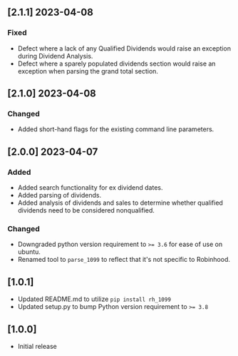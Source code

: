 
## [2.1.1] 2023-04-08
### Fixed
- Defect where a lack of any Qualified Dividends would raise an exception during Dividend Analysis.
- Defect where a sparely populated dividends section would raise an exception when parsing the grand total section.

## [2.1.0] 2023-04-08
### Changed
- Added short-hand flags for the existing command line parameters.

## [2.0.0] 2023-04-07
### Added
- Added search functionality for ex dividend dates.
- Added parsing of dividends.
- Added analysis of dividends and sales to determine whether qualified dividends need to be considered nonqualified.

### Changed
- Downgraded python version requirement to `>= 3.6` for ease of use on ubuntu.
- Renamed tool to `parse_1099` to reflect that it's not specific to Robinhood.

## [1.0.1]
- Updated README.md to utilize `pip install rh_1099`
- Updated setup.py to bump Python version requirement to `>= 3.8`

## [1.0.0]
- Initial release